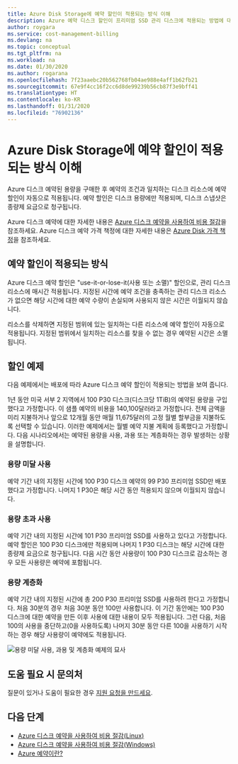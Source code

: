 ```yaml
---
title: Azure Disk Storage에 예약 할인이 적용되는 방식 이해
description: Azure 예약 디스크 할인이 프리미엄 SSD 관리 디스크에 적용되는 방법에 대해 알아봅니다.
author: roygara
ms.service: cost-management-billing
ms.devlang: na
ms.topic: conceptual
ms.tgt_pltfrm: na
ms.workload: na
ms.date: 01/30/2020
ms.author: rogarana
ms.openlocfilehash: 7f23aaebc20b562768fb04ae988e4aff1b62fb21
ms.sourcegitcommit: 67e9f4cc16f2cc6d8de99239b56cb87f3e9bff41
ms.translationtype: HT
ms.contentlocale: ko-KR
ms.lasthandoff: 01/31/2020
ms.locfileid: "76902136"
---
```

# <a name="understand-how-your-reservation-discount-is-applied-to-azure-disk-storage"></a>Azure Disk Storage에 예약 할인이 적용되는 방식 이해

Azure 디스크 예약된 용량을 구매한 후 예약의 조건과 일치하는 디스크 리소스에 예약 할인이 자동으로 적용됩니다. 예약 할인은 디스크 용량에만 적용되며, 디스크 스냅샷은 종량제 요금으로 청구됩니다.

Azure 디스크 예약에 대한 자세한 내용은 [Azure 디스크 예약을 사용하여 비용 절감](../../virtual-machines/linux/disks-reserved-capacity.md)을 참조하세요.
Azure 디스크 예약 가격 책정에 대한 자세한 내용은 [Azure Disk 가격 책정](https://azure.microsoft.com/pricing/details/managed-disks/)을 참조하세요.

## <a name="how-the-reservation-discount-is-applied"></a>예약 할인이 적용되는 방식

Azure 디스크 예약 할인은 "use-it-or-lose-it(사용 또는 소멸)" 할인으로, 관리 디스크 리소스에 매시간 적용됩니다. 지정된 시간에 예약 조건을 충족하는 관리 디스크 리소스가 없으면 해당 시간에 대한 예약 수량이 손실되며 사용되지 않은 시간은 이월되지 않습니다.

리소스를 삭제하면 지정된 범위에 있는 일치하는 다른 리소스에 예약 할인이 자동으로 적용됩니다. 지정된 범위에서 일치하는 리소스를 찾을 수 없는 경우 예약된 시간은 소멸됩니다.

## <a name="discount-examples"></a>할인 예제

다음 예제에서는 배포에 따라 Azure 디스크 예약 할인이 적용되는 방법을 보여 줍니다.

1년 동안 미국 서부 2 지역에서 100 P30 디스크(디스크당 1TiB)의 예약된 용량을 구입했다고 가정합니다. 이 샘플 예약의 비용을 140,100달러라고 가정합니다. 전체 금액을 미리 지불하거나 앞으로 12개월 동안 매월 11,675달러의 고정 월별 할부금을 지불하도록 선택할 수 있습니다.
이러한 예제에서는 월별 예약 지불 계획에 등록했다고 가정합니다. 다음 시나리오에서는 예약된 용량을 사용, 과용 또는 계층화하는 경우 발생하는 상황을 설명합니다.

### <a name="underusing-your-capacity"></a>용량 미달 사용

예약 기간 내의 지정된 시간에 100 P30 디스크 예약의 99 P30 프리미엄 SSD만 배포했다고 가정합니다. 나머지 1 P30은 해당 시간 동안 적용되지 않으며 이월되지 않습니다.

### <a name="overusing-your-capacity"></a>용량 초과 사용

예약 기간 내의 지정된 시간에 101 P30 프리미엄 SSD를 사용하고 있다고 가정합니다. 예약 할인은 100 P30 디스크에만 적용되며 나머지 1 P30 디스크는 해당 시간에 대한 종량제 요금으로 청구됩니다. 다음 시간 동안 사용량이 100 P30 디스크로 감소하는 경우 모든 사용량은 예약에 포함됩니다.

### <a name="tiering-your-capacity"></a>용량 계층화

예약 기간 내의 지정된 시간에 총 200 P30 프리미엄 SSD를 사용하려 한다고 가정합니다. 처음 30분의 경우 처음 30분 동안 100만 사용합니다. 이 기간 동안에는 100 P30 디스크에 대한 예약을 만든 이후 사용에 대한 내용이 모두 적용됩니다. 그런 다음, 처음 100의 사용을 중단하고(0을 사용하도록) 나머지 30분 동안 다른 100을 사용하기 시작하는 경우 해당 사용량이 예약에도 적용됩니다.

![용량 미달 사용, 과용 및 계층화 예제의 묘사](media/understand-disk-reservations/reserved-disks-example-scenarios.png)

## <a name="need-help-contact-us"></a>도움 필요 시 문의처

질문이 있거나 도움이 필요한 경우 [지원 요청을 만드세요](https://go.microsoft.com/fwlink/?linkid=2083458).

## <a name="next-steps"></a>다음 단계

- [Azure 디스크 예약을 사용하여 비용 절감(Linux)](../../virtual-machines/linux/disks-reserved-capacity.md)
- [Azure 디스크 예약을 사용하여 비용 절감(Windows)](../../virtual-machines/windows/disks-reserved-capacity.md)
- [Azure 예약이란?](save-compute-costs-reservations.md)